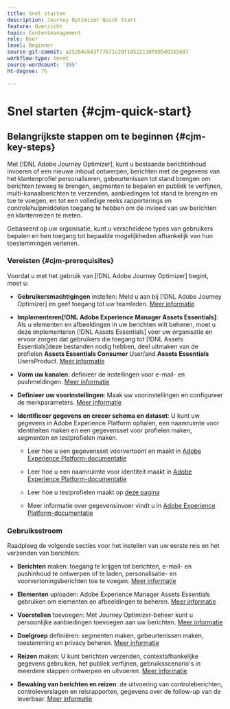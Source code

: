 ```yaml
---
title: Snel starten
description: Journey Optimizer Quick Start
feature: Overzicht
topic: Contentmanagement
role: User
level: Beginner
source-git-commit: a25264cb43f77671c29f18522110fd85d0155697
workflow-type: tm+mt
source-wordcount: '395'
ht-degree: 7%

---
```


# Snel starten {#cjm-quick-start}

## Belangrijkste stappen om te beginnen {#cjm-key-steps}

Met [!DNL Adobe Journey Optimizer], kunt u bestaande berichtinhoud invoeren of een nieuwe inhoud ontwerpen, berichten met de gegevens van het klantenprofiel personaliseren, gebeurtenissen tot stand brengen om berichten teweeg te brengen, segmenten te bepalen en publiek te verfijnen, multi-kanaalberichten te verzenden, aanbiedingen tot stand te brengen en toe te voegen, en tot een volledige reeks rapporterings en controlehulpmiddelen toegang te hebben om de invloed van uw berichten en klantenreizen te meten.

Gebaseerd op uw organisatie, kunt u verscheidene types van gebruikers bepalen en hen toegang tot bepaalde mogelijkheden afhankelijk van hun toestemmingen verlenen.

### Vereisten {#cjm-prerequisites}

Voordat u met het gebruik van [!DNL Adobe Journey Optimizer] begint, moet u:

* **Gebruikersmachtigingen** instellen: Meld u aan bij  [!DNL Adobe Journey Optimizer] en geef toegang tot uw teamleden. [Meer informatie](../using/administration/permissions.md)

* **Implementeren[!DNL Adobe Experience Manager Assets Essentials]**: Als u elementen en afbeeldingen in uw berichten wilt beheren, moet u deze implementeren  [!DNL Assets Essentials] voor uw organisatie en ervoor zorgen dat gebruikers die toegang tot  [!DNL Assets Essentials]deze bestanden nodig hebben, deel uitmaken van de profielen  **Assets Essentials Consumer** User/and  **Assets Essentials** UsersProduct. [Meer informatie](https://experienceleague.adobe.com/docs/experience-manager-assets-essentials/help/deploy-administer.html)

* **Vorm uw kanalen**: definieer de instellingen voor e-mail- en pushmeldingen. [Meer informatie](../using/configuration/get-started-configuration.md)

* **Definieer uw voorinstellingen**: Maak uw voorinstellingen en configureer de merkparameters. [Meer informatie](../using/configuration/message-presets.md)

* **Identificeer gegevens en creeer schema en dataset**: U kunt uw gegevens in Adobe Experience Platform ophalen, een naamruimte voor identiteiten maken en een gegevensset voor profielen maken, segmenten en testprofielen maken.

   * Leer hoe u een gegevensset voorvertoont en maakt in [Adobe Experience Platform-documentatie](https://experienceleague.adobe.com/docs/experience-platform/catalog/datasets/user-guide.html)

   * Leer hoe u een naamruimte voor identiteit maakt in [Adobe Experience Platform-documentatie](https://experienceleague.adobe.com/docs/experience-platform/identity/namespaces.html?lang=en#manage-namespaces)

   * Leer hoe u testprofielen maakt op [deze pagina](../using/building-journeys/creating-test-profiles.md)

   * Meer informatie over gegevensinvoer vindt u in [Adobe Experience Platform-documentatie](https://experienceleague.adobe.com/docs/experience-platform/ingestion/home.html)


### Gebruiksstroom

Raadpleeg de volgende secties voor het instellen van uw eerste reis en het verzenden van berichten:

* **Berichten** maken: toegang te krijgen tot berichten, e-mail- en pushinhoud te ontwerpen of te laden, personalisatie- en voorvertoningsberichten toe te voegen. [Meer informatie](create-message.md)

* **Elementen** uploaden: Adobe Experience Manager Assets Essentials gebruiken om elementen en afbeeldingen te beheren. [Meer informatie](assets-essentials.md)

* **Voorstellen** toevoegen: Met Journey Optimizer-beheer kunt u persoonlijke aanbiedingen toevoegen aan uw berichten. [Meer informatie](../using/offers/get-started/starting-offer-decisioning.md)

* **Doelgroep** definiëren: segmenten maken, gebeurtenissen maken, toestemming en privacy beheren. [Meer informatie](../using/segment/about-segments.md)

* **Reizen** maken: U kunt berichten verzenden, contextafhankelijke gegevens gebruiken, het publiek verfijnen, gebruiksscenario&#39;s in meerdere stappen ontwerpen en uitvoeren. [Meer informatie](building-journeys/journey.md)

* **Bewaking van berichten en reizen**: de uitvoering van controleberichten, controleverslagen en reisrapporten, gegevens over de follow-up van de leverbaar. [Meer informatie](message-monitoring.md)
